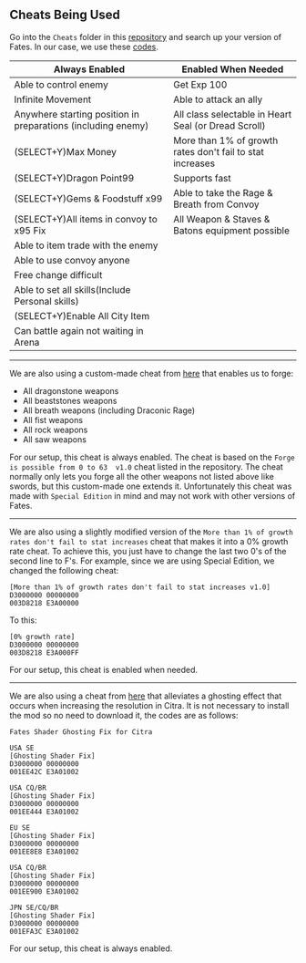 ## Cheats Being Used
Go into the `Cheats` folder in this [repository](https://github.com/iSharingan/CTRPF-AR-CHEAT-CODES) and search up your version of Fates. In our case, we use these [codes](https://github.com/iSharingan/CTRPF-AR-CHEAT-CODES/blob/master/Cheats/Fire%20Emblem%20Fates%20-%20Special%20Edition%20(USA)/0004000000179800.txt).

Always Enabled|Enabled When Needed
---|---
Able to control enemy|Get Exp 100
Infinite Movement|Able to attack an ally
Anywhere starting position in preparations (including enemy)|All class selectable in Heart Seal (or Dread Scroll)
(SELECT+Y)Max Money|More than 1% of growth rates don't fail to stat increases
(SELECT+Y)Dragon Point99|Supports fast
(SELECT+Y)Gems & Foodstuff x99|Able to take the Rage & Breath from Convoy
(SELECT+Y)All items in convoy to x95 Fix|All Weapon & Staves & Batons equipment possible
Able to item trade with the enemy|
Able to use convoy anyone|
Free change difficult|
Able to set all skills(Include Personal skills)|
(SELECT+Y)Enable All City Item|
Can battle again not waiting in Arena|

---
We are also using a custom-made cheat from [here](https://gbatemp.net/threads/gateway-cheats.402900/post-8620212) that enables us to forge:
- All dragonstone weapons
- All beaststones weapons
- All breath weapons (including Draconic Rage)
- All fist weapons
- All rock weapons
- All saw weapons

For our setup, this cheat is always enabled. The cheat is based on the `Forge is possible from 0 to 63  v1.0` cheat listed in the repository. The cheat normally only lets you forge all the other weapons not listed above like swords, but this custom-made one extends it. Unfortunately this cheat was made with `Special Edition` in mind and may not work with other versions of Fates.

---
We are also using a slightly modified version of the `More than 1% of growth rates don't fail to stat increases` cheat that makes it into a 0% growth rate cheat. To achieve this, you just have to change the last two 0's of the second line to F's.
For example, since we are using Special Edition, we changed the following cheat:
```
[More than 1% of growth rates don't fail to stat increases v1.0]
D3000000 00000000
003D8218 E3A00000
```
To this:
```
[0% growth rate]
D3000000 00000000
003D8218 E3A000FF
```
For our setup, this cheat is enabled when needed.

---
We are also using a cheat from [here](https://gamebanana.com/mods/51424) that alleviates a ghosting effect that occurs when increasing the resolution in Citra. It is not necessary to install the mod so no need to download it, the codes are as follows:
```
Fates Shader Ghosting Fix for Citra

USA SE
[Ghosting Shader Fix]
D3000000 00000000
001EE42C E3A01002

USA CQ/BR
[Ghosting Shader Fix]
D3000000 00000000
001EE444 E3A01002

EU SE
[Ghosting Shader Fix]
D3000000 00000000
001EE8E8 E3A01002

USA CQ/BR
[Ghosting Shader Fix]
D3000000 00000000
001EE900 E3A01002

JPN SE/CQ/BR
[Ghosting Shader Fix]
D3000000 00000000
001EFA3C E3A01002
```
For our setup, this cheat is always enabled.
